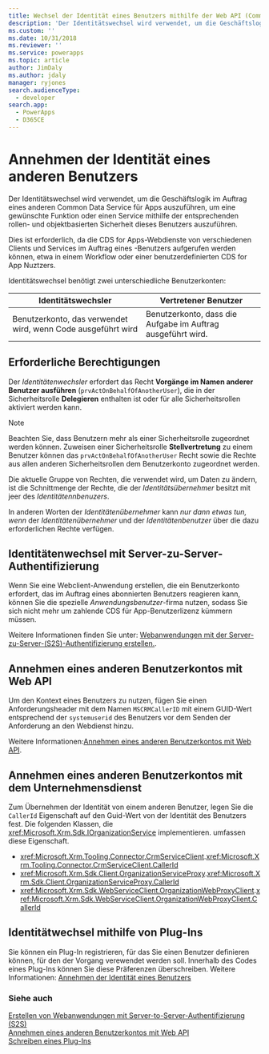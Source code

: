 ```yaml
---
title: Wechsel der Identität eines Benutzers mithilfe der Web API (Common Data Service for Apps) | Microsoft Docs
description: 'Der Identitätswechsel wird verwendet, um die Geschäftslogik im Auftrag eines anderen Common Data Service für Apps auszuführen, um eine gewünschte Funktion oder einen Service mithilfe der entsprechenden rollen- und objektbasierten Sicherheit dieses Benutzers auszuführen.'
ms.custom: ''
ms.date: 10/31/2018
ms.reviewer: ''
ms.service: powerapps
ms.topic: article
author: JimDaly
ms.author: jdaly
manager: ryjones
search.audienceType:
  - developer
search.app:
  - PowerApps
  - D365CE
---
```

# <a name="impersonate-another-user"></a>Annehmen der Identität eines anderen Benutzers

Der Identitätswechsel wird verwendet, um die Geschäftslogik im Auftrag eines anderen Common Data Service für Apps auszuführen, um eine gewünschte Funktion oder einen Service mithilfe der entsprechenden rollen- und objektbasierten Sicherheit dieses Benutzers auszuführen. 

Dies ist erforderlich, da die CDS for Apps-Webdienste von verschiedenen Clients und Services im Auftrag eines -Benutzers aufgerufen werden können, etwa in einem Workflow oder einer benutzerdefinierten CDS for App Nuztzers.

Identitätswechsel benötigt zwei unterschiedliche Benutzerkonten: 

|Identitätswechsler|Vertretener Benutzer|
|--|--|
|Benutzerkonto, das verwendet wird, wenn Code ausgeführt wird|Benutzerkonto, dass die Aufgabe im Auftrag ausgeführt wird.|

## <a name="required-privileges"></a>Erforderliche Berechtigungen

Der *Identitätenwechsler* erfordert das Recht **Vorgänge im Namen anderer Benutzer ausführen** (`prvActOnBehalfOfAnotherUser`), die in der Sicherheitsrolle **Delegieren** enthalten ist oder für alle Sicherheitsrollen aktiviert werden kann.

> [!NOTE]
> Beachten Sie, dass Benutzern mehr als einer Sicherheitsrolle zugeordnet werden können. Zuweisen einer Sicherheitsrolle **Stellvertretung** zu einem Benutzer können das `prvActOnBehalfOfAnotherUser` Recht sowie die Rechte aus allen anderen Sicherheitsrollen dem Benutzerkonto zugeordnet werden.

Die aktuelle Gruppe von Rechten, die verwendet wird, um Daten zu ändern, ist die Schnittmenge der Rechte, die der *Identitätsübernehmer* besitzt mit jeer des *Identitätennbenuzers*. 

In anderen Worten der *Identitätenübernehmer* kann *nur dann etwas tun, wenn* der *Identitätenübernehmer* und der *Identitätenbenutzer* über die dazu erforderlichen Rechte verfügen.

## <a name="impersonation-with-server-to-server-authentication"></a>Identitätenwechsel mit Server-zu-Server-Authentifizierung

Wenn Sie eine Webclient-Anwendung erstellen, die ein Benutzerkonto erfordert, das im Auftrag eines abonnierten Benutzers reagieren kann, können Sie die spezielle *Anwendungsbenutzer*-firma nutzen, sodass Sie sich nicht mehr um zahlende CDS für App-Benutzerlizenz kümmern müssen.

Weitere Informationen finden Sie unter: [Webanwendungen mit der Server-zu-Server-(S2S)-Authentifizierung erstellen.](build-web-applications-server-server-s2s-authentication.md).

## <a name="impersonate-another-user-using-the-web-api"></a>Annehmen eines anderen Benutzerkontos mit Web API

Um den Kontext eines Benutzers zu nutzen, fügen Sie einen Anforderungsheader mit dem Namen `MSCRMCallerID` mit einem GUID-Wert entsprechend der `systemuserid` des Benutzers vor dem Senden der Anforderung an den Webdienst hinzu. 

Weitere Informationen:[Annehmen eines anderen Benutzerkontos mit Web API](webapi/impersonate-another-user-web-api.md).


## <a name="impersonate-another-user-using-the-organization-service"></a>Annehmen eines anderen Benutzerkontos mit dem Unternehmensdienst

Zum Übernehmen der Identität von einem anderen Benutzer, legen Sie die `CallerId` Eigenschaft auf den Guid-Wert von der Identität des Benutzers fest. Die folgenden Klassen, die <xref:Microsoft.Xrm.Sdk.IOrganizationService> implementieren.  umfassen diese Eigenschaft.

- <xref:Microsoft.Xrm.Tooling.Connector.CrmServiceClient>.<xref:Microsoft.Xrm.Tooling.Connector.CrmServiceClient.CallerId>
- <xref:Microsoft.Xrm.Sdk.Client.OrganizationServiceProxy>.<xref:Microsoft.Xrm.Sdk.Client.OrganizationServiceProxy.CallerId>
- <xref:Microsoft.Xrm.Sdk.WebServiceClient.OrganizationWebProxyClient>.<xref:Microsoft.Xrm.Sdk.WebServiceClient.OrganizationWebProxyClient.CallerId>

## <a name="impersonate-another-using-in-plug-ins"></a>Identitätwechsel mithilfe von Plug-Ins

Sie können ein Plug-In registrieren, für das Sie einen Benutzer definieren können, für den der Vorgang verewendet werden soll. Innerhalb des Codes eines Plug-Ins können Sie diese Präferenzen überschreiben.
Weitere Informationen: [Annehmen der Identität eines Benutzers](impersonate-a-user.md)


### <a name="see-also"></a>Siehe auch

[Erstellen von Webanwendungen mit Server-to-Server-Authentifizierung (S2S)](build-web-applications-server-server-s2s-authentication.md)<br />
[Annehmen eines anderen Benutzerkontos mit Web API](webapi/impersonate-another-user-web-api.md)<br />
[Schreiben eines Plug-Ins](write-plug-in.md)
